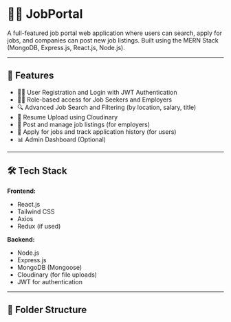 # 🧑‍💼 JobPortal

A full-featured job portal web application where users can search, apply for jobs, and companies can post new job listings. Built using the MERN Stack (MongoDB, Express.js, React.js, Node.js).

---

## 🚀 Features

- 🧑‍🎓 User Registration and Login with JWT Authentication
- 👨‍💼 Role-based access for Job Seekers and Employers
- 🔍 Advanced Job Search and Filtering (by location, salary, title)
- 📝 Resume Upload using Cloudinary
- 💼 Post and manage job listings (for employers)
- 🎯 Apply for jobs and track application history (for users)
- 📊 Admin Dashboard (Optional)

---

## 🛠️ Tech Stack

**Frontend:**
- React.js
- Tailwind CSS
- Axios
- Redux (if used)

**Backend:**
- Node.js
- Express.js
- MongoDB (Mongoose)
- Cloudinary (for file uploads)
- JWT for authentication

---

## 📁 Folder Structure

